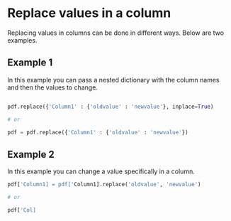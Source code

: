 # Replace values in a column

Replacing values in columns can be done in different ways. Below are two examples.

## Example 1

In this example you can pass a nested dictionary with the column names and then the values to change.

```python

pdf.replace({'Column1' : {'oldvalue' : 'newvalue'}, inplace=True)

# or

pdf = pdf.replace({'Column1' : {'oldvalue' : 'newvalue'})
```

## Example 2

In this example you can change a value specifically in a column.

```python
pdf['Column1] = pdf['Column1].replace('oldvalue', 'newvalue')

# or

pdf['Col]
```
